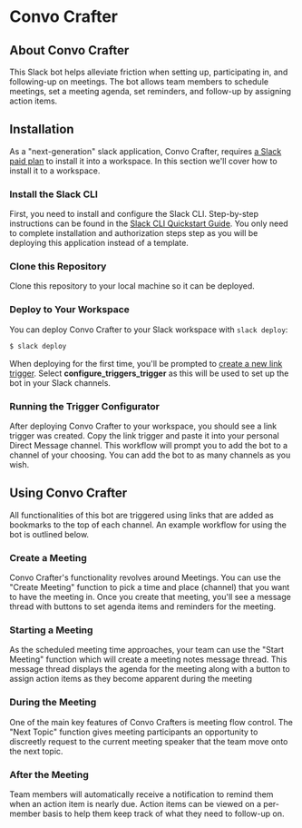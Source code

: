 # Convo Crafter

## About Convo Crafter
This Slack bot helps alleviate friction when setting up, participating in, and following-up on meetings. The bot allows team members to schedule meetings, set a meeting agenda, set reminders, and follow-up by assigning action items.

## Installation

As a "next-generation" slack application, Convo Crafter, requires [a Slack paid plan](https://slack.com/pricing) to install it into a workspace. In this section we'll cover how to install it to a workspace.

### Install the Slack CLI

First, you need to install and configure the Slack CLI. Step-by-step instructions can be found in the
[Slack CLI Quickstart Guide](https://api.slack.com/automation/quickstart). You only need to complete installation and authorization steps step as you will be deploying this application instead of a template.

### Clone this Repository

Clone this repository to your local machine so it can be deployed.

### Deploy to Your Workspace

You can deploy Convo Crafter to your Slack workspace with `slack deploy`:

```zsh
$ slack deploy
```

When deploying for the first time, you'll be prompted to [create a new link trigger](#creating-triggers). Select **configure_triggers_trigger** as this will be used to set up the bot in your Slack channels. 

### Running the Trigger Configurator

After deploying Convo Crafter to your workspace, you should see a link trigger was created. Copy the link trigger and paste it into your personal Direct Message channel. This workflow will prompt you to add the bot to a channel of your choosing. You can add the bot to as many channels as you wish.

## Using Convo Crafter
All functionalities of this bot are triggered using links that are added as bookmarks to the top of each channel. An example workflow for using the bot is outlined below.

### Create a Meeting

Convo Crafter's functionality revolves around Meetings. You can use the "Create Meeting" function to pick a time and place (channel) that you want to have the meeting in. Once you create that meeting, you'll see a message thread with buttons to set agenda items and reminders for the meeting.

### Starting a Meeting

As the scheduled meeting time approaches, your team can use the "Start Meeting" function which will create a meeting notes message thread. This message thread displays the agenda for the meeting along with a button to assign action items as they become apparent during the meeting

### During the Meeting

One of the main key features of Convo Crafters is meeting flow control. The "Next Topic" function gives meeting participants an opportunity to discreetly request to the current meeting speaker that the team move onto the next topic. 

### After the Meeting

Team members will automatically receive a notification to remind them when an action item is nearly due. Action items can be viewed on a per-member basis to help them keep track of what they need to follow-up on.